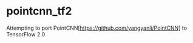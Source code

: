 # pointcnn_tf2

Attempting to port PointCNN[https://github.com/yangyanli/PointCNN] to TensorFlow 2.0

